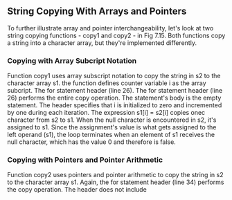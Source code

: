 ## String Copying With Arrays and Pointers

To further illustrate array and pointer interchangeability, let's look at two string copying functions - copy1 and copy2 - in Fig 7.15. Both functions copy a string into a character array, but they're implemented differently.

### Copying with Array Subcript Notation

Function copy1 uses array subscript notation to copy the string in s2 to the character array s1. the function defines counter variable i as the array subcript. The for statement header (line 26). The for statement header (line 26) performs the entire copy operation. The statement's body is the empty statement. The header specifies that i is initialized to zero and incremented by one during each iteration. The expression s1[i] = s2[i] copies onec character from s2 to s1. When the null character is encountered in s2, it's assigned to s1. Since the assignment's value is what gets assigned to the left operand (s1), the loop terminates when an element of s1 receives the null character, which has the value 0 and therefore is false.

### Copying with Pointers and Pointer Arithmetic

Function copy2 uses pointers and pointer arithmetic to copy the string in s2 to the character array s1. Again, the for statement header (line 34) performs the copy operation. The header does not include